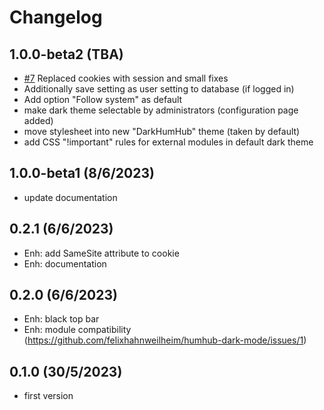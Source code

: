 Changelog
=========
## 1.0.0-beta2 (TBA)
- [#7](https://github.com/felixhahnweilheim/humhub-dark-mode/pull/7) Replaced cookies with session and small fixes
- Additionally save setting as user setting to database (if logged in)
- Add option "Follow system" as default
- make dark theme selectable by administrators (configuration page added)
- move stylesheet into new "DarkHumHub" theme (taken by default)
- add CSS "!important" rules for external modules in default dark theme

## 1.0.0-beta1 (8/6/2023)
- update documentation

## 0.2.1 (6/6/2023)
- Enh: add SameSite attribute to cookie
- Enh: documentation

## 0.2.0 (6/6/2023)
- Enh: black top bar
- Enh: module compatibility (https://github.com/felixhahnweilheim/humhub-dark-mode/issues/1)

## 0.1.0 (30/5/2023)
- first version
